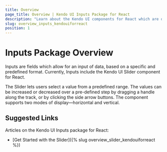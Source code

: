 ```yaml
---
title: Overview
page_title: Overview | Kendo UI Inputs Package for React
description: "Learn about the Kendo UI components for React which are delivered by the Inputs package."
slug: overview_inputs_kendouiforreact
position: 1
---
```


# Inputs Package Overview 

Inputs are fields which allow for an input of data, based on a specific and predefined format. Currently, Inputs include the Kendo UI Slider component for React.

The Slider lets users select a value from a predefined range. The values can be increased or decreased over a pre-defined step by dragging a handle along the track, or by clicking the side arrow buttons. The component supports two modes of display&mdash;horizontal and vertical.

## Suggested Links

Articles on the Kendo UI Inputs package for React:

* [Get Started with the Slider]({% slug overview_slider_kendouiforreact %})
